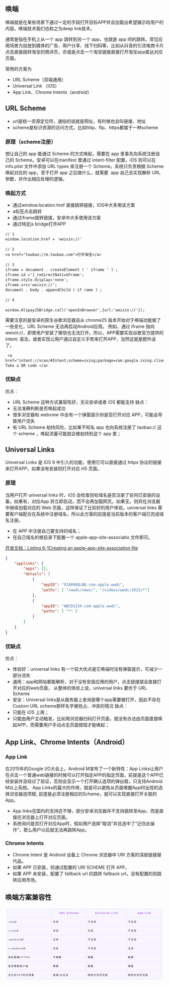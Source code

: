 ## 唤端

唤端就是在某些场景下通过一定的手段打开目标APP并且加载出希望展示给用户的内容。唤端技术我们也称之为deep link技术。

通常是指在手机上从一个 app 跳转到另一个 app，也就是 app 间的跳转。常见应用场景为投放到媒体的广告、用户分享、线下扫码等，比如从抖音的引流电商卡片点击直接跳转淘宝的商详页，亦或是点击一个淘宝链接直接打开淘宝app直达对应页面。

常用的方案为

- URL Scheme（双端通用）
- Universal Link （iOS）
- App Link、Chrome Intents（android）

## URL Scheme

- url是统一资源定位符，通俗的说就是网址，有时候也会叫链接、地址
- scheme是标识资源的访问方式，比如http、ftp、https都属于一种scheme

### 原理（scheme注册）

想让自己的 app 能通过 Scheme 的方式唤起，需要在 app 里事先向系统注册自己的 Scheme。安卓可以在manifest 里通过 intent-filter 配置，iOS 则可以在 info.plist 文件中添加 URL types 来注册一个 Scheme。系统只负责根据 Scheme 唤起对应的 app，至于打开 app 之后做什么，就需要  app 自己去实现解析 URL 参数，并作出相应处理的逻辑。

### 唤起方式

- 通过window.location.href 直接跳转链接，IOS中大多用该方案
- a标签点击跳转
- 通过iframe跳转链接，安卓中大多使用该方案
- 通过特定js bridge打开APP
 ```tsx
 // 1
 window.location.href = 'weixin://'

// 2
 <a href="taobao://m.taobao.com">打开淘宝</a>

// 3
iframe = document . createElement ( ' iframe ' ) ;
iframe.id =']_redirectNativeFrame';
iframe.style.display='none';
iframe.src='weixin://';
document . body . appendChild ( if rame ) ;

// 4

window.AlipayJSBridge.call('openInBrowser',{url:'weixin://'});

```

需要注意的是安卓的原生谷歌浏览器自从 chrome25 版本开始对于唤端功能做了一些变化，URL Scheme 无法再启动Android应用。 例如，通过 iframe 指向 weixin://，即使用户安装了微信也无法打开。所以，APP需要实现谷歌官方提供的 intent: 语法，或者实现让用户通过自定义手势来打开APP，当然这就是题外话了。

```tsx
 <a href="intent://scan/#Intent;scheme=zxing;package=com.google.zxing.client.android;S.browser_fallback_url=http%3A%2F%2Fzxing.org;end"> Take a QR code </a>
```

### 优缺点

优点：
- URL Scheme 这种方式兼容性好，无论安卓或者 iOS 都能支持
缺点：
- 无法准确判断是否唤起成功
- 很多浏览器和 webview 中会有一个弹窗提示你是否打开对应 APP，可能会导致用户流失
- 有 URL Scheme 劫持风险，比如某不知名 app 也向系统注册了 taobao:// 这个 scheme ，唤起流量可能就会被劫持到这个 app 里；

## Universal Links

Universal Links 是 iOS 9 中引入的功能，使用它可以直接通过 https 协议的链接来打开APP，如果没有安装则打开对应 H5 页面。

### 原理

当用户打开 universal links 时，iOS 会检查目标域名是否注册了任何已安装的设备。如果有，对应App 将立即启动，而不会再加载网页。如果无，则将在浏览器中继续加载对应的 Web 页面，这样保证了比较好的用户体验。universal links 需要客户端配合在系统中注册域名，所以此方案的前提是当前版本的客户端已完成域名注册。

- 在 APP 中注册自己要支持的域名；
- 在自己域名的根目录下配置一个 apple-app-site-associatio 文件即可。

[开发文档：Listing 6-1Creating an apple-app-site-association file](https://developer.apple.com/library/archive/documentation/General/Conceptual/AppSearch/UniversalLinks.html#//apple_ref/doc/uid/TP40016308-CH12-SW2)

```json
{
    "applinks": {
        "apps": [],
        "details": [
            {
                "appID": "9JA89QQLNQ.com.apple.wwdc",
                "paths": [ "/wwdc/news/", "/videos/wwdc/2015/*"]
            },
            {
                "appID": "ABCD1234.com.apple.wwdc",
                "paths": [ "*" ]
            }
        ]
    }
}

```
### 优缺点

优点：
- 体验好：universal links 有一个较大优点是它唤端时没有弹窗提示，可减少一部分流失
- 通用：app和网站都能解析，对于没有安装应用的用户，点击链接就会直接打开对应的web页面， 从整体的体验上说，universal links 要优于 URL Scheme
- 安全：Universal links是从服务器上查询是哪个app需要被打开，因此不存在Custom URL scheme那样名字被抢占、冲突的情况
缺点：
- 只能在 iOS 上用；
- 只能由用户主动触发，比如用浏览器扫码打开页面，就没有办法由页面直接唤起APP，而需要用户手动点击页面按钮才能唤起；


## App Link、Chrome Intents（Android）

### App Link

在2015年的Google I/O大会上，Android M宣布了一个新特性：App Links让用户在点击一个普通web链接的时候可以打开指定APP的指定页面，前提是这个APP已经安装并且经过了验证，否则会显示一个打开确认选项的弹出框，只支持Android M以上系统。
App Links的最大的作用，就是可以避免从页面唤醒App时出现的选择浏览器选项框;
前提是必须注册相应的Scheme，就可以实现直接打开关联的App。

- App links在国内的支持还不够，部分安卓浏览器并不支持跳转至App，而是直接在浏览器上打开对应页面。
- 系统询问是否打开对应App时，假如用户选择“取消”并且选中了“记住此操作”，那么用户以后就无法再跳转App。

### Chrome Intents

- Chrome Intent 是 Android 设备上 Chrome 浏览器中 URI 方案的深层链接替代品。
- 如果 APP 已安装，则通过配置的 URI SCHEME 打开 APP。
- 如果 APP 未安装，配置了 fallback url 的跳转 fallback url，没有配置的则跳转应用市场。


## 唤端方案兼容性

![](./img/唤端方案.png)
